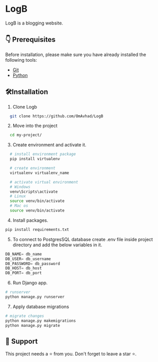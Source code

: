 
# LogB

LogB is a blogging website.

## 👇 Prerequisites

Before installation, please make sure you have already installed the following tools:

- [Git](https://git-scm.com/downloads)
- [Python](https://www.python.org/downloads/release/python-3916/)

## 🛠️Installation

1. Clone Logb

  ```bash
    git clone https://github.com/OmAvhad/LogB
  ```
    
2. Move into the project
  ```bash
    cd my-project/
  ```

3. Create environment and activate it.
  ```bash
    # install environment package
    pip install virtualenv

    # create environment
    virtualenv virtualenv_name

    # activate virtual environment
    # Windows
    venv\Scripts\activate
    # Linux
    source venv/bin/activate
    # Mac os
    source venv/bin/activate
  ```

4. Install packages.
  ```bash
  pip install requirements.txt
  ```

5. To connect to PostgresSQL database create .env file inside project directory and add the below variables in it.
  ```python
  DB_NAME= db_name
  DB_USER= db_username
  DB_PASSWORD= db_password
  DB_HOST= db_host
  DB_PORT= db_port
  ```

6. Run Django app.
  ```bash
  # runserver
  python manage.py runserver
  ```

7. Apply database migrations
  ```bash
  # migrate changes
  python manage.py makemigrations
  python manage.py migrate
  ```

## 🙏 Support

This project needs a ⭐️ from you. Don't forget to leave a star ⭐️.